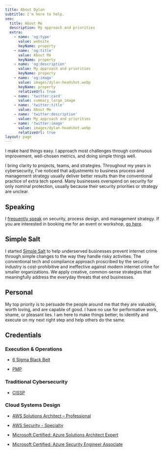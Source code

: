 ```yaml
---
title: About Dylan
subtitle: I'm here to help.
seo:
  title: About Me
  description: My approach and priorities
  extra:
    - name: 'og:type'
      value: website
      keyName: property
    - name: 'og:title'
      value: About Me
      keyName: property
    - name: 'og:description'
      value: My approach and priorities
      keyName: property
    - name: 'og:image'
      value: images/dylan-headshot.webp
      keyName: property
      relativeUrl: true
    - name: 'twitter:card'
      value: summary_large_image
    - name: 'twitter:title'
      value: About Me
    - name: 'twitter:description'
      value: My approach and priorities
    - name: 'twitter:image'
      value: images/dylan-headshot.webp
      relativeUrl: true
layout: page
---
```

I make hard things easy. I approach most challenges through continuous improvement, well-chosen metrics, and doing simple things well.

I bring clarity to projects, teams, and strategies. Throughout my years in cybersecurity, I've noticed that adjustments to business process and management strategy usually deliver better results than the conventional practice of extra tech spend. Many businesses overspend on security for only nominal protection, usually because their security priorities or strategy are unclear.

## Speaking

I [frequently speak](/speaking) on security, process design, and management strategy. If you are interested in booking me for an event or workshop, [go here](/book-speaking).

## Simple Salt

I started [Simple Salt](https://simple-salt.com) to help underserved businesses prevent internet crime through simple changes to the way they handle risky activities. The conventional tech and compliance approach proscribed by the security industry is cost-prohibitive and ineffective against modern internet crime for smaller organizations. We apply creative, common-sense strategies that meaningfully address the everyday threats that end businesses.  

## Personal

My top priority is to persuade the people around me that they are valuable, worth loving, and are capable of good. I have no use for performative work, shame, or pleasant lies. I am here to make things better; to identify and execute on my next right step and help others do the same.

## Credentials

### Execution & Operations

* [6 Sigma Black Belt](https://asq.org/quality-resources/six-sigma/belts-executives-champions)

* [PMP](https://www.pmi.org/certifications/project-management-pmp)

### Traditional Cybersecurity

* [CISSP](https://en.wikipedia.org/wiki/Certified_Information_Systems_Security_Professional)

### Cloud Systems Design

* [AWS Solutions Architect – Professional](https://aws.amazon.com/certification/certified-solutions-architect-professional/)

* [AWS Security - Specialty](https://aws.amazon.com/certification/certified-security-specialty)

* [Microsoft Certified: Azure Solutions Architect Expert](https://learn.microsoft.com/en-us/certifications/azure-solutions-architect/)

* [Microsoft Certified: Azure Security Engineer Associate](https://learn.microsoft.com/en-us/certifications/azure-security-engineer/)
